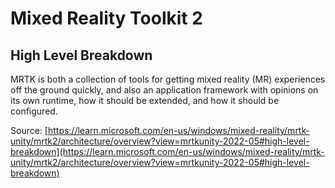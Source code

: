 # Mixed Reality Toolkit 2

## High Level Breakdown

MRTK is both a collection of tools for getting mixed reality (MR) experiences off the ground quickly, and also an application framework with opinions on its own runtime, how it should be extended, and how it should be configured.

Source: [https://learn.microsoft.com/en-us/windows/mixed-reality/mrtk-unity/mrtk2/architecture/overview?view=mrtkunity-2022-05#high-level-breakdown](https://learn.microsoft.com/en-us/windows/mixed-reality/mrtk-unity/mrtk2/architecture/overview?view=mrtkunity-2022-05#high-level-breakdown)
